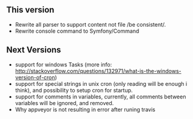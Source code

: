 This version
------------
* Rewrite all parser to support content not file /be consistent/.
* Rewrite console command to Symfony/Command

Next Versions
------------
* support for windows Tasks (more info: http://stackoverflow.com/questions/132971/what-is-the-windows-version-of-cron)
* support for special strings in unix cron (only reading will be enough i think), and possibility to setup cron for startup.
* support for comments in variables, currently, all comments between variables will be ignored, and removed.
* Why appveyor is not resulting in error after runing travis
